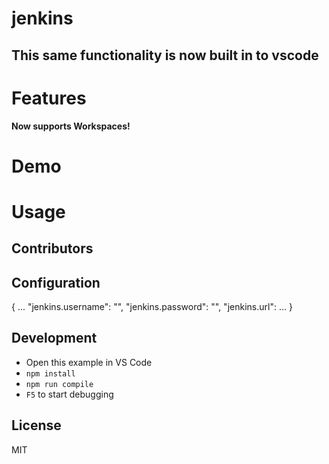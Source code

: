 # jenkins

## This same functionality is now built in to vscode

# Features

**Now supports Workspaces!**

# Demo

# Usage

## Contributors

## Configuration

{
...
  "jenkins.username": "",
  "jenkins.password": "",
  "jenkins.url":
...
}

## Development

* Open this example in VS Code
* `npm install`
* `npm run compile`
* `F5` to start debugging

## License

MIT
